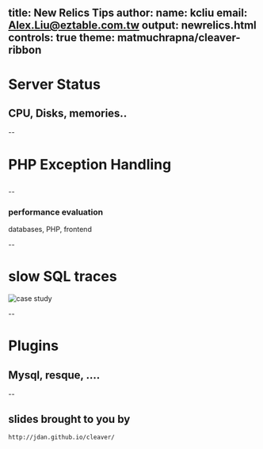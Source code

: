 title: New Relics Tips
author:
  name: kcliu
  email: Alex.Liu@eztable.com.tw
output: newrelics.html
controls: true
theme: matmuchrapna/cleaver-ribbon
--

# Server Status

## CPU, Disks, memories..

--

# PHP Exception Handling

##

--

### performance evaluation

databases, PHP, frontend

--

# slow SQL traces

![case study](http://d.pr/i/c8ii)

--

# Plugins

## Mysql, resque, ....

--

## slides brought to you by

`http://jdan.github.io/cleaver/`
